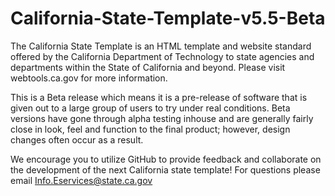 # California-State-Template-v5.5-Beta

The California State Template is an HTML template and website standard offered by the California Department of Technology to state agencies and departments within the State of California and beyond. Please visit webtools.ca.gov for more information.

This is a Beta release which means it is a pre-release of software that is given out to a large group of users to try under real conditions. Beta versions have gone through alpha testing inhouse and are generally fairly close in look, feel and function to the final product; however, design changes often occur as a result. 

We encourage you to utilize GitHub to provide feedback and collaborate on the development of the next California state template! For questions please email Info.Eservices@state.ca.gov